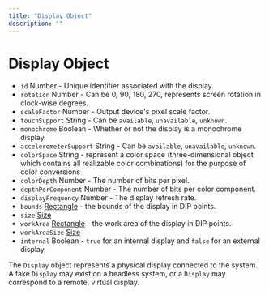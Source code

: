 ```yaml
---
title: "Display Object"
description: ""
---
```


# Display Object

* `id` Number - Unique identifier associated with the display.
* `rotation` Number - Can be 0, 90, 180, 270, represents screen rotation in
  clock-wise degrees.
* `scaleFactor` Number - Output device's pixel scale factor.
* `touchSupport` String - Can be `available`, `unavailable`, `unknown`.
* `monochrome` Boolean - Whether or not the display is a monochrome display.
* `accelerometerSupport` String - Can be `available`, `unavailable`, `unknown`.
* `colorSpace` String -  represent a color space (three-dimensional object which contains all realizable color combinations) for the purpose of color conversions
* `colorDepth` Number - The number of bits per pixel.
* `depthPerComponent` Number - The number of bits per color component.
* `displayFrequency` Number - The display refresh rate.
* `bounds` [Rectangle](rectangle.md) - the bounds of the display in DIP points.
* `size` [Size](size.md)
* `workArea` [Rectangle](rectangle.md) - the work area of the display in DIP points.
* `workAreaSize` [Size](size.md)
* `internal` Boolean - `true` for an internal display and `false` for an external display

The `Display` object represents a physical display connected to the system. A
fake `Display` may exist on a headless system, or a `Display` may correspond to
a remote, virtual display.
